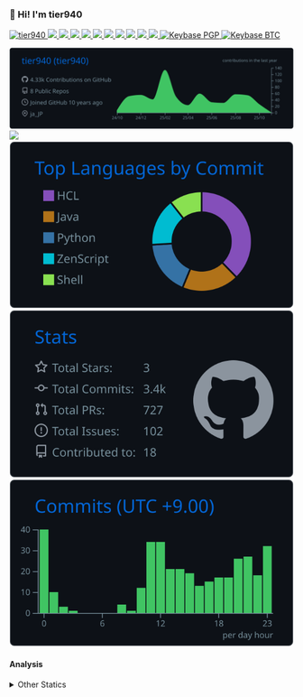 ### 👋 Hi! I'm tier940

<p align="left"> 
  <a href="https://github.com/tier940/tier940/">
    <img src="https://komarev.com/ghpvc/?username=tier940" alt="tier940" />
  </a>
  <a href="http://twitter.com/tier940">
    <img height="20" src="https://img.shields.io/twitter/follow/tier940?label=Twitter&logo=twitter&style=flat" />
  </a>
  <a href="https://github.com/tier940">
    <img height="20" src="https://img.shields.io/github/followers/tier940?label=follow&logo=github&style=flat" />
  </a>
  <a href="https://www.reddit.com/user/tier940">
    <img height="20" src="https://img.shields.io/reddit/user-karma/combined/tier940?label=Reddit&logo=reddit&style=flat" />
  </a>
  <a href="https://stackoverflow.com/users/17317833/tier940">
    <img height="20" src="https://img.shields.io/stackexchange/stackoverflow/r/17317833?label=StackOverflow&logo=stack-overflow&style=flat" />
  </a>
  <a href="https://zenn.dev/tier940">
    <img height="20" src="https://zenn.badge.nikaera.com/s/tier940/likes" />
  </a>
  <a href="https://zenn.dev/tier940">
    <img height="20" src="https://zenn.badge.nikaera.com/s/tier940/followers" />
  </a>
  <a href="https://zenn.dev/tier940">
    <img height="20" src="https://zenn.badge.nikaera.com/s/tier940/articles" />
  </a>
  <a href="http://qiita.com/tier940">
    <img height="20" src="https://qiita-badge.apiapi.app/s/tier940/posts.svg" />
  </a>
  <a href="http://qiita.com/tier940">
    <img height="20" src="https://qiita-badge.apiapi.app/s/tier940/contributions.svg" />
  </a>
  <a href="https://github.com/tier940/tier940/">
    <img height="20" src="https://github.com/tier940/tier940/actions/workflows/main.yml/badge.svg" />
  </a>
  <a href="https://keybase.io/tier940">
    <img alt="Keybase PGP" src="https://img.shields.io/keybase/pgp/tier940">
  </a>
  <a href="https://keybase.io/tier940">
    <img alt="Keybase BTC" src="https://img.shields.io/keybase/btc/tier940">
  </a>
</p>

[![](https://raw.githubusercontent.com/tier940/tier940/main/profile-summary-card-output/github_dark/0-profile-details.svg)](https://github.com/vn7n24fzkq/github-profile-summary-cards)
[![](https://raw.githubusercontent.com/tier940/tier940/main/profile-summary-card-output/github_dark/1-repos-per-language.svg)](https://github.com/vn7n24fzkq/github-profile-summary-cards) [![](https://raw.githubusercontent.com/tier940/tier940/main/profile-summary-card-output/github_dark/2-most-commit-language.svg)](https://github.com/vn7n24fzkq/github-profile-summary-cards)
[![](https://raw.githubusercontent.com/tier940/tier940/main/profile-summary-card-output/github_dark/3-stats.svg)](https://github.com/vn7n24fzkq/github-profile-summary-cards) [![](https://raw.githubusercontent.com/tier940/tier940/main/profile-summary-card-output/github_dark/4-productive-time.svg)](https://github.com/vn7n24fzkq/github-profile-summary-cards)


#### Analysis
<!-- <img height="150" src="https://github.com/tier940/tier940/blob/master/images/stat.svg" alt="Alternative Text"/> -->

<details>
  <summary>Other Statics</summary>
  <!--START_SECTION:waka-->
![Code Time](http://img.shields.io/badge/Code%20Time-6%2C307%20hrs%2011%20mins-blue)

**🐱 My GitHub Data** 

> 📦 86.8 kB Used in GitHub's Storage 
 > 
> 💼 Opted to Hire
 > 
> 📜 14 Public Repositories 
 > 
> 🔑 9 Private Repositories 
 > 
**I'm an Early 🐤** 

```text
🌞 Morning                2745 commits        ████░░░░░░░░░░░░░░░░░░░░░   16.89 % 
🌆 Daytime                5856 commits        █████████░░░░░░░░░░░░░░░░   36.03 % 
🌃 Evening                5929 commits        █████████░░░░░░░░░░░░░░░░   36.48 % 
🌙 Night                  1724 commits        ███░░░░░░░░░░░░░░░░░░░░░░   10.61 % 
```
📅 **I'm Most Productive on Saturday** 

```text
Monday                   1781 commits        ███░░░░░░░░░░░░░░░░░░░░░░   10.96 % 
Tuesday                  2490 commits        ████░░░░░░░░░░░░░░░░░░░░░   15.32 % 
Wednesday                1930 commits        ███░░░░░░░░░░░░░░░░░░░░░░   11.87 % 
Thursday                 1636 commits        ███░░░░░░░░░░░░░░░░░░░░░░   10.07 % 
Friday                   2363 commits        ████░░░░░░░░░░░░░░░░░░░░░   14.54 % 
Saturday                 3133 commits        █████░░░░░░░░░░░░░░░░░░░░   19.28 % 
Sunday                   2921 commits        ████░░░░░░░░░░░░░░░░░░░░░   17.97 % 
```


📊 **This Week I Spent My Time On** 

```text
🕑︎ Time Zone: Asia/Tokyo

💬 Programming Languages: 
Other                    37 hrs 8 mins       ████████████████████░░░░░   80.47 % 
Markdown                 2 hrs 9 mins        █░░░░░░░░░░░░░░░░░░░░░░░░   04.67 % 
YAML                     1 hr 59 mins        █░░░░░░░░░░░░░░░░░░░░░░░░   04.32 % 
Java                     1 hr 18 mins        █░░░░░░░░░░░░░░░░░░░░░░░░   02.85 % 
JSON                     1 hr 8 mins         █░░░░░░░░░░░░░░░░░░░░░░░░   02.48 % 

🔥 Editors: 
Chrome                   40 hrs 12 mins      ██████████████████████░░░   87.11 % 
VS Code                  5 hrs               ███░░░░░░░░░░░░░░░░░░░░░░   10.85 % 
IntelliJ IDEA            56 mins             █░░░░░░░░░░░░░░░░░░░░░░░░   02.03 % 

💻 Operating System: 
Windows                  43 hrs 12 mins      ███████████████████████░░   93.62 % 
Linux                    2 hrs 56 mins       ██░░░░░░░░░░░░░░░░░░░░░░░   06.38 % 
```

**I Mostly Code in Java** 

```text
Java                     11 repos            █████████░░░░░░░░░░░░░░░░   37.93 % 
HCL                      3 repos             ███░░░░░░░░░░░░░░░░░░░░░░   10.34 % 
HTML                     2 repos             ██░░░░░░░░░░░░░░░░░░░░░░░   06.90 % 
Python                   2 repos             ██░░░░░░░░░░░░░░░░░░░░░░░   06.90 % 
JavaScript               1 repo              █░░░░░░░░░░░░░░░░░░░░░░░░   03.45 % 
```



**Timeline**

![Lines of Code chart](https://raw.githubusercontent.com/tier940/tier940/main/assets/bar_graph.png)


 Last Updated on 04/09/2025 01:01:11 UTC
<!--END_SECTION:waka-->
</details>
